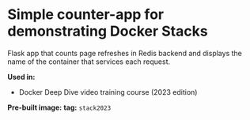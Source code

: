 # Simple counter-app for demonstrating Docker Stacks
Flask app that counts page refreshes in Redis backend and displays the name of the container that services each request.

**Used in:**
- Docker Deep Dive video training course (2023 edition)

**Pre-built image:** [](https://hub.docker.com/repository/docker/nigelpoulton/ddd2023/) **tag:** `stack2023`


